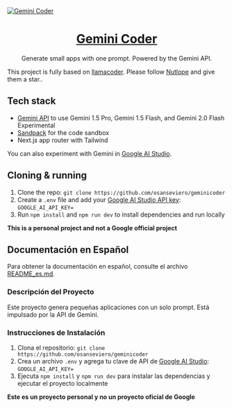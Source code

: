 <a href="https://www.geminicoder.io">
  <img alt="Gemini Coder" src="./public/logo.svg">
  <h1 align="center">Gemini Coder</h1>
</a>

<p align="center">
  Generate small apps with one prompt. Powered by the Gemini API.
</p>

This project is fully based on [llamacoder](https://github.com/Nutlope/llamacoder). Please follow [Nutlope](https://github.com/Nutlope) and give them a star..

## Tech stack

- [Gemini API](https://ai.google.dev/gemini-api/docs) to use Gemini 1.5 Pro, Gemini 1.5 Flash, and Gemini 2.0 Flash Experimental
- [Sandpack](https://sandpack.codesandbox.io/) for the code sandbox
- Next.js app router with Tailwind

You can also experiment with Gemini in [Google AI Studio](https://aistudio.google.com/).

## Cloning & running

1. Clone the repo: `git clone https://github.com/osanseviero/geminicoder`
2. Create a `.env` file and add your [Google AI Studio API key](https://aistudio.google.com/app/apikey): `GOOGLE_AI_API_KEY=`
3. Run `npm install` and `npm run dev` to install dependencies and run locally

**This is a personal project and not a Google official project**

## Documentación en Español

Para obtener la documentación en español, consulte el archivo [README_es.md](docs/README_es.md).

### Descripción del Proyecto

Este proyecto genera pequeñas aplicaciones con un solo prompt. Está impulsado por la API de Gemini.

### Instrucciones de Instalación

1. Clona el repositorio: `git clone https://github.com/osanseviero/geminicoder`
2. Crea un archivo `.env` y agrega tu clave de API de [Google AI Studio](https://aistudio.google.com/app/apikey): `GOOGLE_AI_API_KEY=`
3. Ejecuta `npm install` y `npm run dev` para instalar las dependencias y ejecutar el proyecto localmente

**Este es un proyecto personal y no un proyecto oficial de Google**
